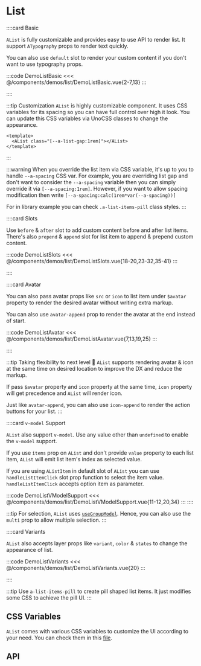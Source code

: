 <script lang="ts" setup>
import api from '@anu/component-meta/AList.json';
</script>

# List

<!-- 👉 Basic -->
::::card Basic

`AList` is fully customizable and provides easy to use API to render list. It support `ATypography` props to render text quickly.

You can also use `default` slot to render your custom content if you don't want to use typography props.

:::code DemoListBasic
<<< @/components/demos/list/DemoListBasic.vue{2-7,13}
:::

::::

:::tip Customization
`AList` is highly customizable component. It uses CSS variables for its spacing so you can have full control over high it look. You can update this CSS variables via UnoCSS classes to change the appearance.

```vue
<template>
  <AList class="[--a-list-gap:1rem]"></AList>
</template>
```

:::

:::warning
When you override the list item via CSS variable, it's up to you to handle `--a-spacing` CSS var. For example, you are overriding list gap and don't want to consider the `--a-spacing` variable then you can simply override it via `[--a-spacing:1rem]`. However, if you want to allow spacing modification then write `[--a-spacing:calc(1rem*var(--a-spacing))]`

For in library example you can check `.a-list-items-pill` class styles.
:::

<!-- 👉 Slots -->
::::card Slots

Use `before` & `after` slot to add custom content before and after list items. There's also `prepend` & `append` slot for list item to append & prepend custom content.

:::code DemoListSlots
<<< @/components/demos/list/DemoListSlots.vue{18-20,23-32,35-41}
:::

::::

<!-- 👉 Avatar -->
::::card Avatar

You can also pass avatar props like `src` or `icon` to list item under `$avatar` property to render the desired avatar without writing extra markup.

You can also use `avatar-append` prop to render the avatar at the end instead of start.

:::code DemoListAvatar
<<< @/components/demos/list/DemoListAvatar.vue{7,13,19,25}
:::

::::

:::tip Taking flexibility to next level 🚀
`AList` supports rendering avatar & icon at the same time on desired location to improve the DX and reduce the markup.

If pass `$avatar` property and `icon` property at the same time, `icon` property will get precedence and `AList` will render icon.

Just like `avatar-append`, you can also use `icon-append` to render the action buttons for your list. <i class="i-fluent-emoji-smiling-face-with-sunglasses"></i>
:::

<!-- 👉 `v-model` Support -->
::::card `v-model` Support

`AList` also support `v-model`. Use any value other than `undefined` to enable the `v-model` support.

If you use `items` prop on `AList` and don't provide `value` property to each list item, `AList` will emit list item's index as selected value.

If you are using `AListItem` in default slot of `AList` you can use `handleListItemClick` slot prop function to select the item value. `handleListItemClick` accepts option item as parameter.

:::code DemoListVModelSupport
<<< @/components/demos/list/DemoListVModelSupport.vue{11-12,20,34}
:::
::::

:::tip
For selection, `AList` uses [`useGroupModel`](/guide/composables/useGroupModel). Hence, you can also use the `multi` prop to allow multiple selection.
:::

<!-- 👉 Variants -->
::::card Variants

`AList` also accepts layer props like `variant`, `color` & `states` to change the appearance of list.

:::code DemoListVariants
<<< @/components/demos/list/DemoListVariants.vue{20}
:::

::::

:::tip
Use `a-list-items-pill` to create pill shaped list items. It just modifies some CSS to achieve the pill UI.
:::

## CSS Variables

`AList` comes with various CSS variables to customize the UI according to your need. You can check them in this [file](https://github.com/jd-solanki/anu/blob/main/packages/preset-theme-default/src/scss/index.scss).

<!-- 👉 API -->
## API

<Api :api="api"></Api>
